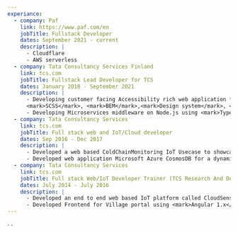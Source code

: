 ```yaml
---
experiance:
  - company: Paf
    link: https://www.paf.com/en
    jobTitle: Fullstack Developer
    dates: September 2021 - current
    description: |
      - Cloudflare 
      - AWS serverless
  - company: Tata Consultancy Services Finland
    link: tcs.com
    jobTitle: Fullstack Lead Developer for TCS
    dates: January 2018 - September 2021
    description: |
      - Developing customer facing Accessibility rich web application for clients in <mark>Angular 10</mark>, <mark>Bootstrap 4</mark>,
      <mark>SCSS</mark>, <mark>BEM</mark>,<mark>Design system</mark>, <mark>Nx monorepo</mark>
      - Developing Microservices middleware on Node.js using <mark>Typescript</mark>, <mark>Reddis</mark>, <mark>Kubernetes</mark>, <mark>Docker</mark>, <mark>Swagger</mark>, <mark>IBM API Connect</mark>, <mark>Splunk</mark> , <mark>Express.js</mark> , <mark>Jest</mark>, <mark>MongoDb</mark> as backend database.
  - company: Tata Consultancy Services
    link: tcs.com
    jobTitle: Full stack web and IoT/Cloud developer
    dates: Sep 2016 - Dec 2017
    description: |
      - Developed a web based ColdChainMonitoring IoT Usecase to showcase DESSs ability to devlop and deliver rapid IoT solutions to clients over cloudplatform (Amazon AWS) using <mark>HTML5</mark>, <mark>CSS3</mark>, <mark>Angular </mark>4, <mark>Node.js</mark>, <mark>D3.js</mark>, <mark>Express</mark>, <mark>DynamoDB</mark>, <mark>AWS EC2,</mark> <mark>AWS IOT HUB</mark>, <mark>AWS Lambda</mark>, <mark>AWS SNS</mark>, <mark>S3</mark>, <mark> Intel Eddison</mark>, <mark>Websockets</mark>, <mark>Bootstrap 4</mark>.
      - Developed web application Microsoft Azure CosmosDB for a dynamic multitenent client product using <mark>HTML5</mark>, <mark>CSS3</mark>, <mark>Angular4</mark>, <mark>Bootstrap4</mark>, <mark>Kendo UI</mark>, <mark>Node.js</mark>, <mark>Typescript</mark>, <mark>Webpack</mark>.
  - company: Tata Consultancy Services
    link: tcs.com
    jobTitle: Full stack Web/IoT Developer Trainer (TCS Research And Development Center(Ignite Labs))
    dates: July 2014 - July 2016
    description: |
      - Developed an end to end web based IoT platform called CloudSense where a user can register and setup its IP enabled IoT device/s and can connect IoT device over internet so that it can monitor, control the device in real time through the portal as well as visualize the device telemetric data on the portal using <mark>J2EE</mark>, <mark>HTML5</mark>, <mark>CSS3</mark>, <mark>Node.js</mark>, <mark>Javascript</mark>, <mark>JQuery</mark>, <mark>D3.js</mark>, <mark>NVD3.js</mark>, <mark>websockets</mark>, <mark>MongoDb</mark>, <mark>Arduino</mark>, <mark>Materialize.css</mark>.
      - Developed Frontend for Village portal using <mark>Angular 1.x</mark>, <mark>Bootstrap 2</mark>.
---
```


· 
· 



